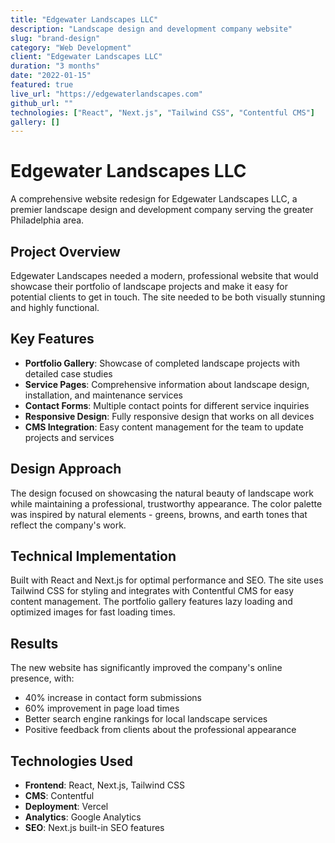 ```yaml
---
title: "Edgewater Landscapes LLC"
description: "Landscape design and development company website"
slug: "brand-design"
category: "Web Development"
client: "Edgewater Landscapes LLC"
duration: "3 months"
date: "2022-01-15"
featured: true
live_url: "https://edgewaterlandscapes.com"
github_url: ""
technologies: ["React", "Next.js", "Tailwind CSS", "Contentful CMS"]
gallery: []
---
```


# Edgewater Landscapes LLC

A comprehensive website redesign for Edgewater Landscapes LLC, a premier landscape design and development company serving the greater Philadelphia area.

## Project Overview

Edgewater Landscapes needed a modern, professional website that would showcase their portfolio of landscape projects and make it easy for potential clients to get in touch. The site needed to be both visually stunning and highly functional.

## Key Features

- **Portfolio Gallery**: Showcase of completed landscape projects with detailed case studies
- **Service Pages**: Comprehensive information about landscape design, installation, and maintenance services
- **Contact Forms**: Multiple contact points for different service inquiries
- **Responsive Design**: Fully responsive design that works on all devices
- **CMS Integration**: Easy content management for the team to update projects and services

## Design Approach

The design focused on showcasing the natural beauty of landscape work while maintaining a professional, trustworthy appearance. The color palette was inspired by natural elements - greens, browns, and earth tones that reflect the company's work.

## Technical Implementation

Built with React and Next.js for optimal performance and SEO. The site uses Tailwind CSS for styling and integrates with Contentful CMS for easy content management. The portfolio gallery features lazy loading and optimized images for fast loading times.

## Results

The new website has significantly improved the company's online presence, with:

- 40% increase in contact form submissions
- 60% improvement in page load times
- Better search engine rankings for local landscape services
- Positive feedback from clients about the professional appearance

## Technologies Used

- **Frontend**: React, Next.js, Tailwind CSS
- **CMS**: Contentful
- **Deployment**: Vercel
- **Analytics**: Google Analytics
- **SEO**: Next.js built-in SEO features
